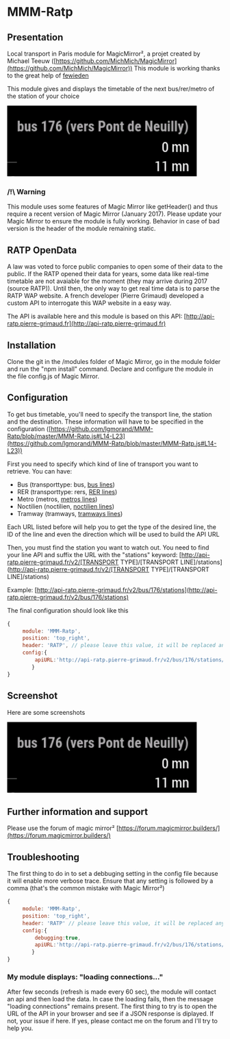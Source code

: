 # MMM-Ratp

## Presentation 

Local transport in Paris module for MagicMirror², a projet created by Michael Teeuw ([https://github.com/MichMich/MagicMirror](https://github.com/MichMich/MagicMirror))
This module is working thanks to the great help of [fewieden](https://github.com/fewieden)

This module gives and displays the timetable of the next bus/rer/metro of the station of your choice

![demo](https://raw.githubusercontent.com/lgmorand/MMM-Ratp/master/screenshots/ratp.png)

### /!\ Warning

This module uses some features of Magic Mirror like getHeader() and thus require a recent version of Magic Mirror (January 2017). Please update your Magic Mirror to ensure the module is fully working. Behavior in case of bad version is the header of the module remaining static.

## RATP OpenData

A law was voted to force public companies to open some of their data to the public. If the RATP opened their data for years, some data like real-time timetable are not avaiable for the moment (they may arrive during 2017 (source RATP)).
Until then, the only way to get real time data is to parse the RATP WAP website. A french developer (Pierre Grimaud) developed a custom API to interrogate this WAP website in a easy way.

The API is available here and this module is based on this API: [http://api-ratp.pierre-grimaud.fr](http://api-ratp.pierre-grimaud.fr)

## Installation

Clone the git in the /modules folder of Magic Mirror, go in the module folder and run the "npm install" command. Declare and configure the module in the file config.js of Magic Mirror.

## Configuration

To get bus timetable, you'll need to specify the transport line, the station and the destination. These information will have to be specified in the configuration ([https://github.com/lgmorand/MMM-Ratp/blob/master/MMM-Ratp.js#L14-L23](https://github.com/lgmorand/MMM-Ratp/blob/master/MMM-Ratp.js#L14-L23))

First you need to specify which kind of line of transport you want to retrieve. You can have:

- Bus (transporttype: bus, [bus lines](http://api-ratp.pierre-grimaud.fr/v2/bus/))
- RER (transporttype: rers, [RER lines](http://api-ratp.pierre-grimaud.fr/v2/rers/))
- Metro (metros, [metros lines](http://api-ratp.pierre-grimaud.fr/v2/metros/))
- Noctilien (noctilien, [noctilien lines](http://api-ratp.pierre-grimaud.fr/v2/noctiliens/))
- Tramway (tramways, [tramways lines](http://api-ratp.pierre-grimaud.fr/v2/tramways/))

Each URL listed before will help you to get the type of the desired line, the ID of the line and even the direction which will be used to build the API URL

Then, you must find the station you want to watch out. You need to find your line API and suffix the URL with the "stations" keyword: [http://api-ratp.pierre-grimaud.fr/v2/[TRANSPORT TYPE]/[TRANSPORT LINE]/stations](http://api-ratp.pierre-grimaud.fr/v2/[TRANSPORT TYPE]/[TRANSPORT LINE]/stations)

Example: [http://api-ratp.pierre-grimaud.fr/v2/bus/176/stations](http://api-ratp.pierre-grimaud.fr/v2/bus/176/stations)

The final configuration should look like this

``` javascript
{
     module: 'MMM-Ratp',
     position: 'top_right',
     header: 'RATP', // please leave this value, it will be replaced anyway
     config:{
         apiURL:'http://api-ratp.pierre-grimaud.fr/v2/bus/176/stations/5138?destination=pont+de+neuilly', // more info about API documentation : https://github.com/pgrimaud/horaires-ratp-api
        }
}
```

## Screenshot

Here are some screenshots

![demo](https://raw.githubusercontent.com/lgmorand/MMM-Ratp/master/screenshots/ratp.png)

## Further information and support

Please use the forum of magic mirror² [https://forum.magicmirror.builders/](https://forum.magicmirror.builders/)

## Troubleshooting

The first thing to do in to set a debbuging setting in the config file because it will enable more verbose trace. Ensure that any setting is followed by a comma (that's the common mistake with Magic Mirror²)

``` javascript
{
     module: 'MMM-Ratp',
     position: 'top_right',
     header: 'RATP' // please leave this value, it will be replaced anyway,
     config:{
         debugging:true,
         apiURL:'http://api-ratp.pierre-grimaud.fr/v2/bus/176/stations/5138?destination=pont+de+neuilly',
        }
}
```

### My module displays: "loading connections..."

After few seconds (refresh is made every 60 sec), the module will contact an api and then load the data. In case the loading fails, then the message "loading connections" remains present. The first thing to try is to open the URL of the API in your browser and see if a JSON response is diplayed. If not, your issue if here. If yes, please contact me on the forum and I'll try to help you.